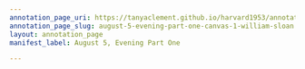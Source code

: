 ```yaml
---
annotation_page_uri: https://tanyaclement.github.io/harvard1953/annotations/august-5-evening-part-one-canvas-1-william-sloan.json
annotation_page_slug: august-5-evening-part-one-canvas-1-william-sloan
layout: annotation_page
manifest_label: August 5, Evening Part One

---
```

